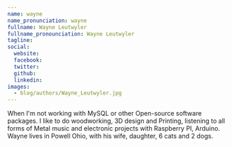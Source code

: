 ```yaml
---
name: wayne
name_pronunciation: wayne
fullname: Wayne Leutwyler
fullname_pronounciation: Wayne Leutwyler
tagline: 
social:
  website: 
  facebook:
  twitter:  
  github: 
  linkedin: 
images:
  - blog/authors/Wayne_Leutwyler.jpg
---
```


When I'm not working with MySQL or other Open-source software packages. I like to do woodworking, 3D design and Printing, listening to all forms of Metal music and electronic projects with Raspberry PI, Arduino. Wayne lives in Powell Ohio, with his wife, daughter, 6 cats and 2 dogs.